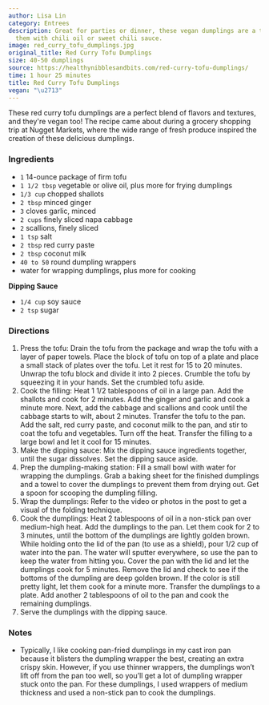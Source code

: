```yaml
---
author: Lisa Lin
category: Entrees
description: Great for parties or dinner, these vegan dumplings are a treat. Serve
  them with chili oil or sweet chili sauce.
image: red_curry_tofu_dumplings.jpg
original_title: Red Curry Tofu Dumplings
size: 40-50 dumplings
source: https://healthynibblesandbits.com/red-curry-tofu-dumplings/
time: 1 hour 25 minutes
title: Red Curry Tofu Dumplings
vegan: "\u2713"
---
```

These red curry tofu dumplings are a perfect blend of flavors and textures, and they're vegan too! The recipe came about during a grocery shopping trip at Nugget Markets, where the wide range of fresh produce inspired the creation of these delicious dumplings. 

### Ingredients

* `1` 14-ounce package of firm tofu
* `1 1/2 tbsp` vegetable or olive oil, plus more for frying dumplings
* `1/3 cup` chopped shallots
* `2 tbsp` minced ginger
* `3` cloves garlic, minced
* `2 cups` finely sliced napa cabbage
* `2` scallions, finely sliced
* `1 tsp` salt
* `2 tbsp` red curry paste
* `2 tbsp` coconut milk
* `40 to 50` round dumpling wrappers
* water for wrapping dumplings, plus more for cooking

**Dipping Sauce**

* `1/4 cup` soy sauce
* `2 tsp` sugar

### Directions

1. Press the tofu: Drain the tofu from the package and wrap the tofu with a layer of paper towels. Place the block of tofu on top of a plate and place a small stack of plates over the tofu. Let it rest for 15 to 20 minutes. Unwrap the tofu block and divide it into 2 pieces. Crumble the tofu by squeezing it in your hands. Set the crumbled tofu aside.
2. Cook the filling: Heat 1 1/2 tablespoons of oil in a large pan. Add the shallots and cook for 2 minutes. Add the ginger and garlic and cook a minute more. Next, add the cabbage and scallions and cook until the cabbage starts to wilt, about 2 minutes. Transfer the tofu to the pan. Add the salt, red curry paste, and coconut milk to the pan, and stir to coat the tofu and vegetables. Turn off the heat. Transfer the filling to a large bowl and let it cool for 15 minutes.
3. Make the dipping sauce: Mix the dipping sauce ingredients together, until the sugar dissolves. Set the dipping sauce aside.
4. Prep the dumpling-making station: Fill a small bowl with water for wrapping the dumplings. Grab a baking sheet for the finished dumplings and a towel to cover the dumplings to prevent them from drying out. Get a spoon for scooping the dumpling filling.
5. Wrap the dumplings: Refer to the video or photos in the post to get a visual of the folding technique.
6. Cook the dumplings: Heat 2 tablespoons of oil in a non-stick pan over medium-high heat. Add the dumplings to the pan. Let them cook for 2 to 3 minutes, until the bottom of the dumplings are lightly golden brown. While holding onto the lid of the pan (to use as a shield), pour 1/2 cup of water into the pan. The water will sputter everywhere, so use the pan to keep the water from hitting you. Cover the pan with the lid and let the dumplings cook for 5 minutes. Remove the lid and check to see if the bottoms of the dumpling are deep golden brown. If the color is still pretty light, let them cook for a minute more. Transfer the dumplings to a plate. Add another 2 tablespoons of oil to the pan and cook the remaining dumplings.
7. Serve the dumplings with the dipping sauce.

### Notes

- Typically, I like cooking pan-fried dumplings in my cast iron pan because it blisters the dumpling wrapper the best, creating an extra crispy skin. However, if you use thinner wrappers, the dumplings won’t lift off from the pan too well, so you’ll get a lot of dumpling wrapper stuck onto the pan. For these dumplings, I used wrappers of medium thickness and used a non-stick pan to cook the dumplings.